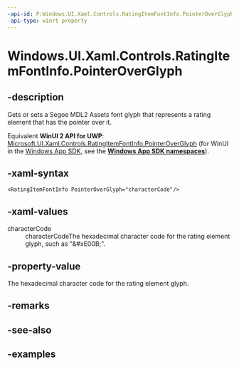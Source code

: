 ```yaml
---
-api-id: P:Windows.UI.Xaml.Controls.RatingItemFontInfo.PointerOverGlyph
-api-type: winrt property
---
```


<!-- Property syntax.
public string PointerOverGlyph { get;  set; }
-->

# Windows.UI.Xaml.Controls.RatingItemFontInfo.PointerOverGlyph

## -description

Gets or sets a Segoe MDL2 Assets font glyph that represents a rating element that has the pointer over it.

Equivalent **WinUI 2 API for UWP**: [Microsoft.UI.Xaml.Controls.RatingItemFontInfo.PointerOverGlyph](/windows/winui/api/microsoft.ui.xaml.controls.ratingitemfontinfo.pointeroverglyph) (for WinUI in the [Windows App SDK](/windows/apps/windows-app-sdk/), see the **[Windows App SDK namespaces](/windows/windows-app-sdk/api/winrt/)**).

## -xaml-syntax

```xaml
<RatingItemFontInfo PointerOverGlyph="characterCode"/>
```

## -xaml-values

<dl><dt>characterCode</dt><dd>characterCodeThe hexadecimal character code for the rating element glyph, such as "&amp;#xE00B;".</dd>
</dl>

## -property-value

The hexadecimal character code for the rating element glyph.

## -remarks

## -see-also

## -examples

